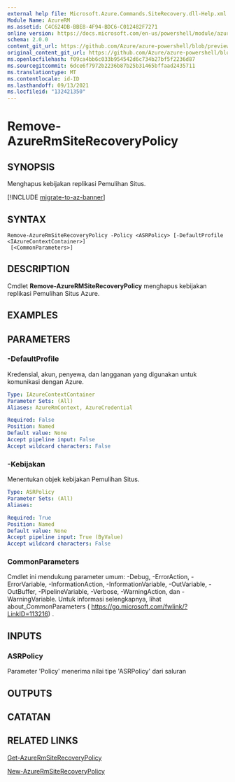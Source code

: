 ```yaml
---
external help file: Microsoft.Azure.Commands.SiteRecovery.dll-Help.xml
Module Name: AzureRM
ms.assetid: C4C624DB-BBE8-4F94-BDC6-C012482F7271
online version: https://docs.microsoft.com/en-us/powershell/module/azurerm.siterecovery/remove-azurermsiterecoverypolicy
schema: 2.0.0
content_git_url: https://github.com/Azure/azure-powershell/blob/preview/src/ResourceManager/SiteRecovery/Commands.SiteRecovery/help/Remove-AzureRmSiteRecoveryPolicy.md
original_content_git_url: https://github.com/Azure/azure-powershell/blob/preview/src/ResourceManager/SiteRecovery/Commands.SiteRecovery/help/Remove-AzureRmSiteRecoveryPolicy.md
ms.openlocfilehash: f09ca4bb6c033b954542d6c734b27bf5f2236d87
ms.sourcegitcommit: 6dce6f7972b2236b87b25b31465bffaad2435711
ms.translationtype: MT
ms.contentlocale: id-ID
ms.lasthandoff: 09/13/2021
ms.locfileid: "132421350"
---
```

# Remove-AzureRmSiteRecoveryPolicy

## SYNOPSIS
Menghapus kebijakan replikasi Pemulihan Situs.

[!INCLUDE [migrate-to-az-banner](../../includes/migrate-to-az-banner.md)]

## SYNTAX

```
Remove-AzureRmSiteRecoveryPolicy -Policy <ASRPolicy> [-DefaultProfile <IAzureContextContainer>]
 [<CommonParameters>]
```

## DESCRIPTION
Cmdlet **Remove-AzureRMSiteRecoveryPolicy** menghapus kebijakan replikasi Pemulihan Situs Azure.

## EXAMPLES

## PARAMETERS

### -DefaultProfile
Kredensial, akun, penyewa, dan langganan yang digunakan untuk komunikasi dengan Azure.

```yaml
Type: IAzureContextContainer
Parameter Sets: (All)
Aliases: AzureRmContext, AzureCredential

Required: False
Position: Named
Default value: None
Accept pipeline input: False
Accept wildcard characters: False
```

### -Kebijakan
Menentukan objek kebijakan Pemulihan Situs.

```yaml
Type: ASRPolicy
Parameter Sets: (All)
Aliases: 

Required: True
Position: Named
Default value: None
Accept pipeline input: True (ByValue)
Accept wildcard characters: False
```

### CommonParameters
Cmdlet ini mendukung parameter umum: -Debug, -ErrorAction, -ErrorVariable, -InformationAction, -InformationVariable, -OutVariable, -OutBuffer, -PipelineVariable, -Verbose, -WarningAction, dan -WarningVariable. Untuk informasi selengkapnya, lihat about_CommonParameters ( https://go.microsoft.com/fwlink/?LinkID=113216) .

## INPUTS

### ASRPolicy
Parameter 'Policy' menerima nilai tipe 'ASRPolicy' dari saluran

## OUTPUTS

## CATATAN

## RELATED LINKS

[Get-AzureRmSiteRecoveryPolicy](./Get-AzureRmSiteRecoveryPolicy.md)

[New-AzureRmSiteRecoveryPolicy](./New-AzureRmSiteRecoveryPolicy.md)
